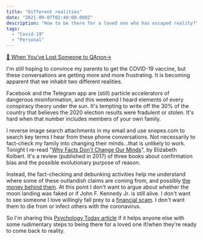 ```yaml
---
title: "Different realities"
date: "2021-09-07T02:40:00.000Z"
description: "How to be there for a loved one who has escaped reality?"
tags: 
  - "Covid-19"
  - "Personal"
---
```


[🔗 When You've Lost Someone to QAnon→](https://www.psychologytoday.com/us/blog/psychoanalysis-unplugged/202103/when-youve-lost-someone-qanon)

I'm still hoping to convince my parents to get the COVID-19 vaccine, but these conversations are getting more and more frustrating. It is becoming apparent that we inhabit two different realities.

Facebook and the Telegram app are (still) particle accelerators of dangerous misinformation, and this weekend I heard elements of every conspiracy theory under the sun. It's tempting to write off the 30% of the country that believes the 2020 election results were fradulent or stolen. It's hard when that number includes members of your own family.

I reverse image search attachments in my email and use snopes.com to search key terms I hear from these phone conversations. Not necessarily to fact-check my family into changing their minds...that is unlikely to work. Tonight I re-read "[Why Facts Don't Change Our Minds](https://www.newyorker.com/magazine/2017/02/27/why-facts-dont-change-our-minds)", by Elizabeth Kolbert. It's a review (published in 2017) of three books about confirmation bias and the possible evolutionary purpose of reason.

Instead, the fact-checking and debunking activities help me understand where some of these outlandish claims are coming from, and possibly [the money behind them](https://www.newyorker.com/magazine/2021/08/09/the-big-money-behind-the-big-lie). At this point I don't want to argue about whether the moon landing was faked or if John F. Kennedy Jr. is still alive. I don't want to see someone I love willingly fall prey to a [financial scam](https://web.archive.org/web/20210711200745/https://www.logically.ai/articles/nesara-and-the-business-of-false-hope). I don't want them to die from or infect others with the coronavirus.

So I'm sharing this [Psychology Today article](https://www.psychologytoday.com/us/blog/psychoanalysis-unplugged/202103/when-youve-lost-someone-qanon) if it helps anyone else with some rudimentary steps to being there for a loved one if/when they're ready to come back to reality.
